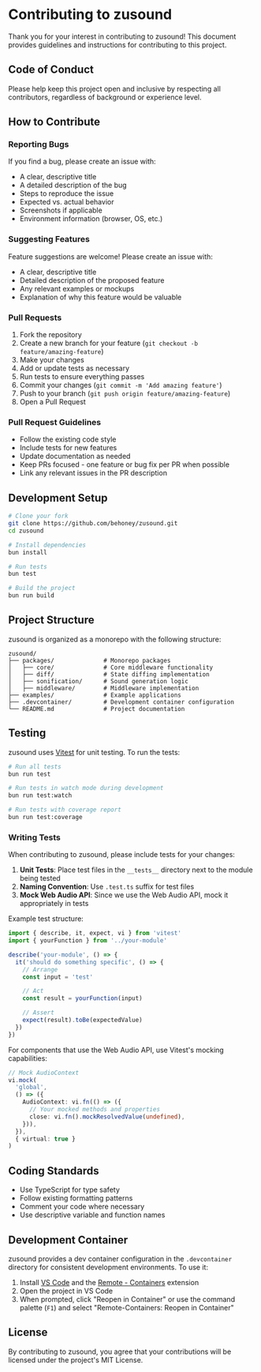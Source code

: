 # Contributing to zusound

Thank you for your interest in contributing to zusound! This document provides guidelines and instructions for contributing to this project.

## Code of Conduct

Please help keep this project open and inclusive by respecting all contributors, regardless of background or experience level.

## How to Contribute

### Reporting Bugs

If you find a bug, please create an issue with:

- A clear, descriptive title
- A detailed description of the bug
- Steps to reproduce the issue
- Expected vs. actual behavior
- Screenshots if applicable
- Environment information (browser, OS, etc.)

### Suggesting Features

Feature suggestions are welcome! Please create an issue with:

- A clear, descriptive title
- Detailed description of the proposed feature
- Any relevant examples or mockups
- Explanation of why this feature would be valuable

### Pull Requests

1. Fork the repository
2. Create a new branch for your feature (`git checkout -b feature/amazing-feature`)
3. Make your changes
4. Add or update tests as necessary
5. Run tests to ensure everything passes
6. Commit your changes (`git commit -m 'Add amazing feature'`)
7. Push to your branch (`git push origin feature/amazing-feature`)
8. Open a Pull Request

### Pull Request Guidelines

- Follow the existing code style
- Include tests for new features
- Update documentation as needed
- Keep PRs focused - one feature or bug fix per PR when possible
- Link any relevant issues in the PR description

## Development Setup

```bash
# Clone your fork
git clone https://github.com/behoney/zusound.git
cd zusound

# Install dependencies
bun install

# Run tests
bun test

# Build the project
bun run build
```

## Project Structure

zusound is organized as a monorepo with the following structure:

```
zusound/
├── packages/              # Monorepo packages
│   ├── core/              # Core middleware functionality
│   ├── diff/              # State diffing implementation
│   ├── sonification/      # Sound generation logic
│   ├── middleware/        # Middleware implementation
├── examples/              # Example applications
├── .devcontainer/         # Development container configuration
└── README.md              # Project documentation
```

## Testing

zusound uses [Vitest](https://vitest.dev/) for unit testing. To run the tests:

```bash
# Run all tests
bun run test

# Run tests in watch mode during development
bun run test:watch

# Run tests with coverage report
bun run test:coverage
```

### Writing Tests

When contributing to zusound, please include tests for your changes:

1. **Unit Tests**: Place test files in the `__tests__` directory next to the module being tested
2. **Naming Convention**: Use `.test.ts` suffix for test files
3. **Mock Web Audio API**: Since we use the Web Audio API, mock it appropriately in tests

Example test structure:

```typescript
import { describe, it, expect, vi } from 'vitest'
import { yourFunction } from '../your-module'

describe('your-module', () => {
  it('should do something specific', () => {
    // Arrange
    const input = 'test'

    // Act
    const result = yourFunction(input)

    // Assert
    expect(result).toBe(expectedValue)
  })
})
```

For components that use the Web Audio API, use Vitest's mocking capabilities:

```typescript
// Mock AudioContext
vi.mock(
  'global',
  () => ({
    AudioContext: vi.fn(() => ({
      // Your mocked methods and properties
      close: vi.fn().mockResolvedValue(undefined),
    })),
  }),
  { virtual: true }
)
```

## Coding Standards

- Use TypeScript for type safety
- Follow existing formatting patterns
- Comment your code where necessary
- Use descriptive variable and function names

## Development Container

zusound provides a dev container configuration in the `.devcontainer` directory for consistent development environments. To use it:

1. Install [VS Code](https://code.visualstudio.com) and the [Remote - Containers](https://marketplace.visualstudio.com/items?itemName=ms-vscode-remote.remote-containers) extension
2. Open the project in VS Code
3. When prompted, click "Reopen in Container" or use the command palette (`F1`) and select "Remote-Containers: Reopen in Container"

## License

By contributing to zusound, you agree that your contributions will be licensed under the project's MIT License.
